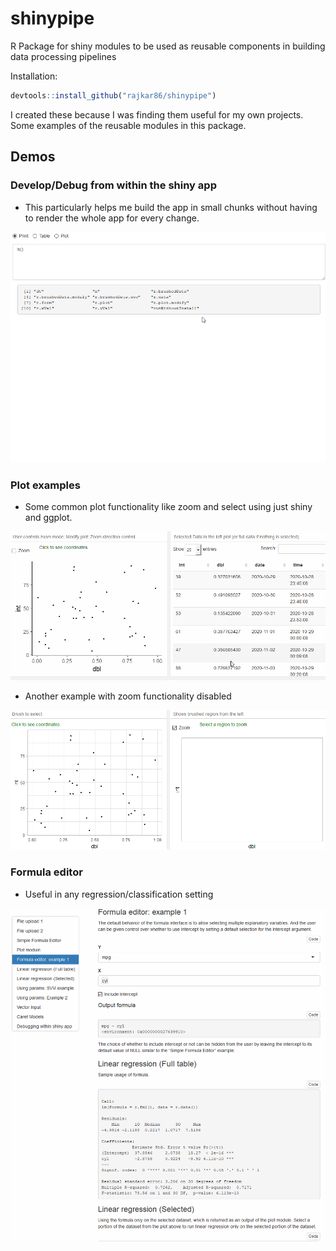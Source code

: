 # shinypipe
R Package for shiny modules to be used as reusable components in building data processing pipelines

Installation:
```r
devtools::install_github("rajkar86/shinypipe")
```

I created these because I was finding them useful for my own projects. Some examples of the reusable modules in this package.

## Demos

### Develop/Debug from within the shiny app

- This particularly helps me build the app in small chunks without having to render the whole app for every change.

![debug](images/debug.gif)

### Plot examples
- Some common plot functionality like zoom and select using just shiny and ggplot.

![plot1](images/plot1.gif)

- Another example with zoom functionality disabled  

![plot2](images/plot2.gif)

### Formula editor
- Useful in any regression/classification setting

![formula](images/formula.gif)
